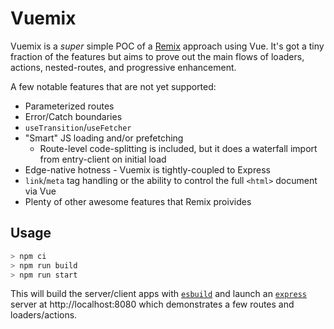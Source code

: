 # Vuemix

Vuemix is a _super_ simple POC of a [Remix](https://remix.run) approach using Vue. It's got a tiny fraction of the features but aims to prove out the main flows of loaders, actions, nested-routes, and progressive enhancement.

A few notable features that are not yet supported:

- Parameterized routes
- Error/Catch boundaries
- `useTransition`/`useFetcher`
- "Smart" JS loading and/or prefetching
  - Route-level code-splitting is included, but it does a waterfall import from entry-client on initial load
- Edge-native hotness - Vuemix is tightly-coupled to Express
- `link`/`meta` tag handling or the ability to control the full `<html>` document via Vue
- Plenty of other awesome features that Remix proivides

## Usage

```bash
> npm ci
> npm run build
> npm run start
```

This will build the server/client apps with [`esbuild`](https://esbuild.github.io/) and launch an [`express`](https://expressjs.com/) server at http://localhost:8080 which demonstrates a few routes and loaders/actions.
